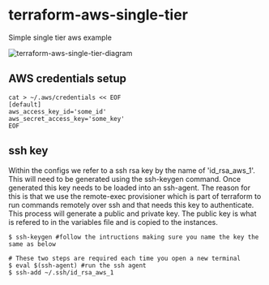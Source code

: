 # terraform-aws-single-tier
Simple single tier aws example

![terraform-aws-single-tier-diagram](https://www.gliffy.com/go/publish/image/10692371/L.png)

## AWS credentials setup
```
cat > ~/.aws/credentials << EOF
[default]
aws_access_key_id='some_id'
aws_secret_access_key='some_key'
EOF
```

## ssh key
Within the configs we refer to a ssh rsa key by the name of 'id_rsa_aws_1'.
This will need to be generated using the ssh-keygen command.  Once generated this key needs to be
loaded into an ssh-agent.  The reason for this is that we use the remote-exec provisioner which is part
of terraform to run commands remotely over ssh and that needs this key to authenticate. This process will
generate a public and private key. The public key is what is refered to in the variables file and is
copied to the instances.

```
$ ssh-keygen #follow the intructions making sure you name the key the same as below

# These two steps are required each time you open a new terminal
$ eval $(ssh-agent) #run the ssh agent
$ ssh-add ~/.ssh/id_rsa_aws_1
```
